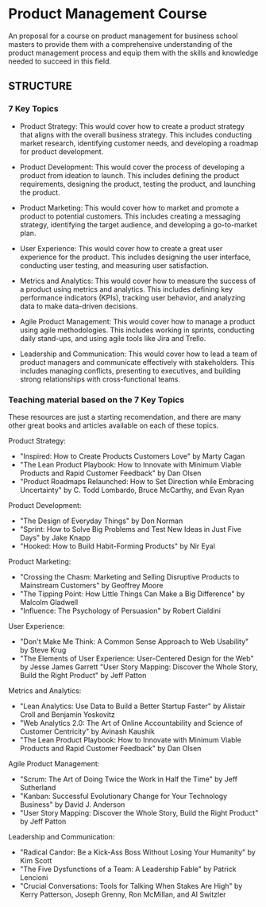 # Product Management Course 
An proposal for a course on product management for business school masters to provide them with a comprehensive understanding of the product management process and equip them with the skills and knowledge needed to succeed in this field.

## STRUCTURE
### 7 Key Topics
- Product Strategy: This would cover how to create a product strategy that aligns with the overall business strategy. This includes conducting market research, identifying customer needs, and developing a roadmap for product development.

- Product Development: This would cover the process of developing a product from ideation to launch. This includes defining the product requirements, designing the product, testing the product, and launching the product.

- Product Marketing: This would cover how to market and promote a product to potential customers. This includes creating a messaging strategy, identifying the target audience, and developing a go-to-market plan.

- User Experience: This would cover how to create a great user experience for the product. This includes designing the user interface, conducting user testing, and measuring user satisfaction.

- Metrics and Analytics: This would cover how to measure the success of a product using metrics and analytics. This includes defining key performance indicators (KPIs), tracking user behavior, and analyzing data to make data-driven decisions.

- Agile Product Management: This would cover how to manage a product using agile methodologies. This includes working in sprints, conducting daily stand-ups, and using agile tools like Jira and Trello.

- Leadership and Communication: This would cover how to lead a team of product managers and communicate effectively with stakeholders. This includes managing conflicts, presenting to executives, and building strong relationships with cross-functional teams.


### Teaching material based on the 7 Key Topics
These resources are just a starting recomendation, and there are many other great books and articles available on each of these topics.

Product Strategy:
- "Inspired: How to Create Products Customers Love" by Marty Cagan
- "The Lean Product Playbook: How to Innovate with Minimum Viable Products and Rapid Customer Feedback" by Dan Olsen
- "Product Roadmaps Relaunched: How to Set Direction while Embracing Uncertainty" by C. Todd Lombardo, Bruce McCarthy, and Evan Ryan

Product Development:
- "The Design of Everyday Things" by Don Norman
- "Sprint: How to Solve Big Problems and Test New Ideas in Just Five Days" by Jake Knapp
- "Hooked: How to Build Habit-Forming Products" by Nir Eyal

Product Marketing:
- "Crossing the Chasm: Marketing and Selling Disruptive Products to Mainstream Customers" by Geoffrey Moore
- "The Tipping Point: How Little Things Can Make a Big Difference" by Malcolm Gladwell
- "Influence: The Psychology of Persuasion" by Robert Cialdini

User Experience:
- "Don't Make Me Think: A Common Sense Approach to Web Usability" by Steve Krug
- "The Elements of User Experience: User-Centered Design for the Web" by Jesse James Garrett
"User Story Mapping: Discover the Whole Story, Build the Right Product" by Jeff Patton

Metrics and Analytics:
- "Lean Analytics: Use Data to Build a Better Startup Faster" by Alistair Croll and Benjamin Yoskovitz
- "Web Analytics 2.0: The Art of Online Accountability and Science of Customer Centricity" by Avinash Kaushik
- "The Lean Product Playbook: How to Innovate with Minimum Viable Products and Rapid Customer Feedback" by Dan Olsen

Agile Product Management:
- "Scrum: The Art of Doing Twice the Work in Half the Time" by Jeff Sutherland
- "Kanban: Successful Evolutionary Change for Your Technology Business" by David J. Anderson
- "User Story Mapping: Discover the Whole Story, Build the Right Product" by Jeff Patton

Leadership and Communication:
- "Radical Candor: Be a Kick-Ass Boss Without Losing Your Humanity" by Kim Scott
- "The Five Dysfunctions of a Team: A Leadership Fable" by Patrick Lencioni
- "Crucial Conversations: Tools for Talking When Stakes Are High" by Kerry Patterson, Joseph Grenny, Ron McMillan, and Al Switzler



